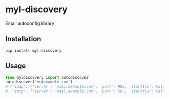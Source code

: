# myl-discovery

Email autoconfig library

## Installation

```shell
pip install myl-discovery
```

## Usage

```python
from myldiscovery import autodiscover
autodiscover("me@example.com")
# {'imap': {'server': 'mail.example.com', 'port': 993, 'starttls': False},
#  'smtp': {'server': 'mail.example.com', 'port': 587, 'starttls': False}}
```


